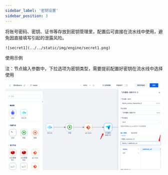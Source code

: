 ```yaml
---
sidebar_label: '密钥设置'      
sidebar_position: 3     
---
```

  
  
  将账号密码、密钥、证书等存放到密钥管理里，配置后可直接在流水线中使用，避免因直接填写引起的泄露风险。

    ![secret1](../../static/img/engine/secret1.png)


使用示例

注：节点输入参数中，下拉选项为密钥类型，需要提前配置好密钥在流水线中选择使用

   ![secret2](../../static/img/engine/secret2.png)